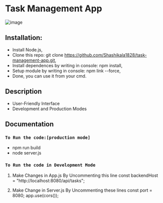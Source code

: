 # Task Management App

![image](https://github.com/Shashikala1828/task-management-app/assets/74039065/f942fd15-f477-4c84-aff5-d0826a5715a8)


##  Installation:

- Install Node.js,
- Clone this repo: git clone https://github.com/Shashikala1828/task-management-app.git,
- Install dependences by writing in console: npm install,
- Setup module by writing in console: npm link --force,
- Done, you can use it from your cmd.

## Description

- User-Friendly Interface
- Development and Production Modes

## Documentation

### `To Run the code:[production mode]`
- npm run build
- node server.js

### `To Run the code in Development Mode`
1. Make Changes in App.js
   By Uncommenting this line
   const backendHost = "http://localhost:8080/api/tasks";

2. Make Change in Server.js
   By Uncommenting these lines
   const port = 8080;
   app.use(cors());

